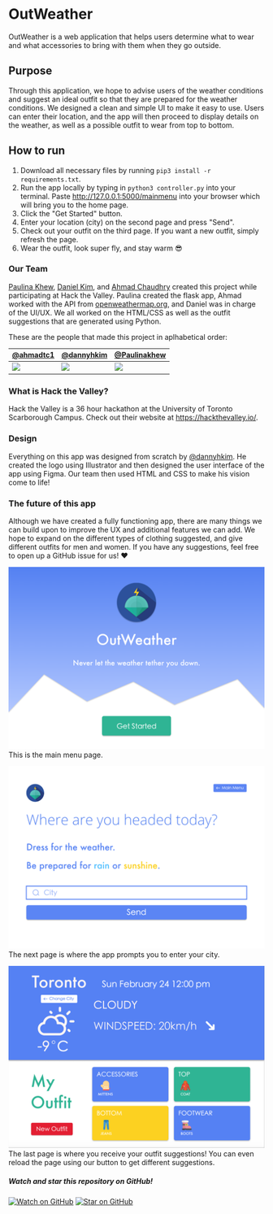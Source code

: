 

# OutWeather
OutWeather is a web application that helps users determine what to wear and what accessories to bring with them when they go outside. 

## Purpose
Through this application, we hope to advise users of the weather conditions and suggest an ideal outfit so that they are prepared for the weather conditions. We designed a clean and simple UI to make it easy to use. Users can enter their location, and the app will then proceed to display details on the weather, as well as a possible outfit to wear from top to bottom. 

## How to run
1. Download all necessary files by running `pip3 install -r requirements.txt`. 
2. Run the app locally by typing in `python3 controller.py` into your terminal. Paste http://127.0.0.1:5000/mainmenu into your browser which will bring you to the home page.
3. Click the "Get Started" button.
4. Enter your location (city) on the second page and press "Send". 
5. Check out your outfit on the third page. If you want a new outfit, simply refresh the page. 
6. Wear the outfit, look super fly, and stay warm 😎

### Our Team
[Paulina Khew](https://github.com/Paulinakhew), [Daniel Kim](https://github.com/dannyhkim), and [Ahmad Chaudhry](https://github.com/ahmadtc1) created this project while participating at Hack the Valley. Paulina created the flask app, Ahmad worked with the API from [openweathermap.org](https://openweathermap.org/api), and Daniel was in charge of the UI/UX. We all worked on the HTML/CSS as well as the outfit suggestions that are generated using Python. 

These are the people that made this project in aplhabetical order:

| [@ahmadtc1][ahmadtc1-user] | [@dannyhkim][dannyhkim-user] | [@Paulinakhew][Paulinakhew-user]
|---|---|---|
| [![][ahmadtc1-img]][ahmadtc1-user] | [![][dannyhkim-img]][dannyhkim-user] | [![][Paulinakhew-img]][Paulinakhew-user]

[ahmadtc1-img]: https://avatars1.githubusercontent.com/u/13172651?s=460&v=4
[dannyhkim-img]: https://avatars2.githubusercontent.com/u/43249425?s=460&v=4
[Paulinakhew-img]: https://avatars2.githubusercontent.com/u/40904028?s=460&v=4
[ahmadtc1-user]: https://github.com/ahmadtc1
[dannyhkim-user]: https://github.com/dannyhkim
[Paulinakhew-user]: https://github.com/Paulinakhew


### What is Hack the Valley?
Hack the Valley is a 36 hour hackathon at the University of Toronto Scarborough Campus. Check out their website at https://hackthevalley.io/. 

### Design
Everything on this app was designed from scratch by [@dannyhkim](https://github.com/dannyhkim). He created the logo using Illustrator and then designed the user interface of the app using Figma. Our team then used HTML and CSS to make his vision come to life! 

### The future of this app
Although we have created a fully functioning app, there are many things we can build upon to improve the UX and additional features we can add. We hope to expand on the different types of clothing suggested, and give different outfits for men and women. If you have any suggestions, feel free to open up a GitHub issue for us! :heart:

![Main menu](static/images/mainmenu.png?raw=true "Main menu")
This is the main menu page. 

![Enter city page](static/images/weather.png?raw=true "Enter city page")
The next page is where the app prompts you to enter your city. 

![Outfit suggestions](static/images/outfits.png?raw=true "Outfit suggestions")
The last page is where you receive your outfit suggestions! You can even reload the page using our button to get different suggestions. 

##### Watch and star this repository on GitHub!

[![Watch on GitHub](https://img.shields.io/github/watchers/Paulinakhew/outweather.svg?style=social)](https://github.com/Paulinakhew/outweather/watchers)
[![Star on GitHub](https://img.shields.io/github/stars/Paulinakhew/outweather.svg?style=social)](https://github.com/Paulinakhew/outweather/stargazers)
